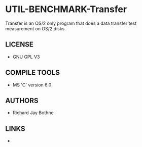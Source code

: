 # UTIL-BENCHMARK-Transfer
Transfer is an OS/2 only program that does a data transfer test measurement on OS/2 disks.

## LICENSE
* GNU GPL V3

## COMPILE TOOLS
* MS 'C' version 6.0
 
## AUTHORS
* Richard Jay Bothne

## LINKS
* 
